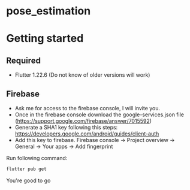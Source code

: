 # pose_estimation

# Getting started

## Required
- Flutter 1.22.6 (Do not know of older versions will work)

## Firebase
-   Ask me for access to the firebase console, I will invite you.
-   Once in the firebase console download the google-services.json file (https://support.google.com/firebase/answer/7015592)
-   Generate a SHA1 key following this steps: https://developers.google.com/android/guides/client-auth
-   Add this key to firebase. Firebase console -> Project overview -> General -> Your apps ->  Add fingerprint

Run following command:
```bash
flutter pub get
```

You're good to go
